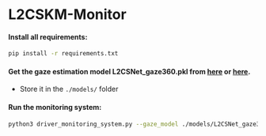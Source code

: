 # L2CSKM-Monitor

#### Install all requirements:
```bash
pip install -r requirements.txt 
```

#### Get the gaze estimation model L2CSNet_gaze360.pkl from [here](https://drive.google.com/drive/folders/17p6ORr-JQJcw-eYtG2WGNiuS_qVKwdWd?usp=sharing) or [here](https://github.com/Ahmednull/L2CS-Net).
* Store it in the `./models/` folder


#### Run the monitoring system:
```bash
python3 driver_monitoring_system.py --gaze_model ./models/L2CSNet_gaze360.pkl --gpu 0 --video_source {{SOURCE}} --video_output {{OUTPUT}} --distraction_model ./models/gnb.pkl
```

